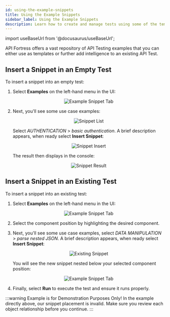 ```yaml
---
id: using-the-example-snippets
title: Using the Example Snippets
sidebar_label: Using the Example Snippets
description: Learn how to create and manage tests using some of the tempalte examples offered by API Fortress.
---
```


import useBaseUrl from '@docusaurus/useBaseUrl';

API Fortress offers a vast repository of API Testing examples that you can either use as templates or further add intelligence to an existing API Test.

## Insert a Snippet in an Empty Test

To insert a snippet into an empty test:

1. Select __Examples__ on the left-hand menu in the UI:
   
   <p align="center"><img src={useBaseUrl('img/api-fortress/2019/06/examples.png')} alt="Example Snippet Tab"/> </p>

1. Next, you'll see some use case examples:

   <p align="center"><img src={useBaseUrl('img/api-fortress/2019/06/snippetList.png')} alt="Snippet List"/> </p>

   Select _AUTHENTICATION_ > _basic authentication_. A brief description appears, when ready select **Insert Snippet**:

   <p align="center"><img src={useBaseUrl('img/api-fortress/2019/06/snippetInsert.png')} alt="Snippet Insert"/> </p>

   The result then displays in the console:

   <p align="center"><img src={useBaseUrl('img/api-fortress/2019/06/snippetResult.png')} alt="Snippet Result"/> </p>


## Insert a Snippet in an Existing Test

To insert a snippet into an existing test:

1. Select __Examples__ on the left-hand menu in the UI:

   <p align="center"><img src={useBaseUrl('img/api-fortress/2019/06/examples.png')} alt="Example Snippet Tab"/> </p>

1. Select the component position by highlighting the desired component.

1. Next, you'll see some use case examples, select _DATA MANIPULATION_ > _parse nested JSON_. A brief description appears, when ready select **Insert Snippet**:

   <p align="center"><img src={useBaseUrl('img/api-fortress/2019/06/existingSnippet.png')} alt="Existing Snippet"/> </p>

   You will see the new snippet nested below your selected component position:

   <p align="center"><img src={useBaseUrl('img/api-fortress/2019/06/snippetInsertion.png')} alt="Example Snippet Tab"/> </p>

1. Finally, select __Run__ to execute the test and ensure it runs properly.
   
:::warning Example is for Demonstration Purposes Only!
In the example directly above, our snippet placement is invalid. Make sure you review each object relationship before you continue.
:::
